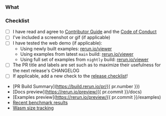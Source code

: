 <!--
Open the PR up as a draft until you feel it is ready for a proper review.

Do not make PR:s from your own `main` branch, as that makes it difficult for reviewers to add their own fixes.

Add any improvements to the branch as new commits to make it easier for reviewers to follow the progress. All commits will be squashed to a single commit once the PR is merged into `main`.

Make sure you mention any issues that this PR closes in the description, as well as any other related issues.

To get an auto-generated PR description you can put "copilot:summary" or "copilot:walkthrough" anywhere.
-->

### What

### Checklist
* [ ] I have read and agree to [Contributor Guide](https://github.com/rerun-io/rerun/blob/main/CONTRIBUTING.md) and the [Code of Conduct](https://github.com/rerun-io/rerun/blob/main/CODE_OF_CONDUCT.md)
* [ ] I've included a screenshot or gif (if applicable)
* [ ] I have tested the web demo (if applicable):
  * Using newly built examples: [rerun.io/viewer](https://rerun.io/viewer/pr/{{pr.number}}/index.html)
  * Using examples from latest `main` build: [rerun.io/viewer](https://rerun.io/viewer/pr/{{pr.number}}/index.html?manifest_url=https://app.rerun.io/version/main/examples_manifest.json)
  * Using full set of examples from `nightly` build: [rerun.io/viewer](https://rerun.io/viewer/pr/{{pr.number}}/index.html?manifest_url=https://app.rerun.io/version/nightly/examples_manifest.json)
* [ ] The PR title and labels are set such as to maximize their usefulness for the next release's CHANGELOG
* [ ] If applicable, add a new check to the [release checklist](https://github.com/rerun-io/rerun/blob/main/tests/python/release_checklist)!

- [PR Build Summary](https://build.rerun.io/pr/{{ pr.number }})
- [Docs preview](https://rerun.io/preview/{{ pr.commit }}/docs) <!--DOCS-PREVIEW-->
- [Examples preview](https://rerun.io/preview/{{ pr.commit }}/examples) <!--EXAMPLES-PREVIEW-->
- [Recent benchmark results](https://build.rerun.io/graphs/crates.html)
- [Wasm size tracking](https://build.rerun.io/graphs/sizes.html)
